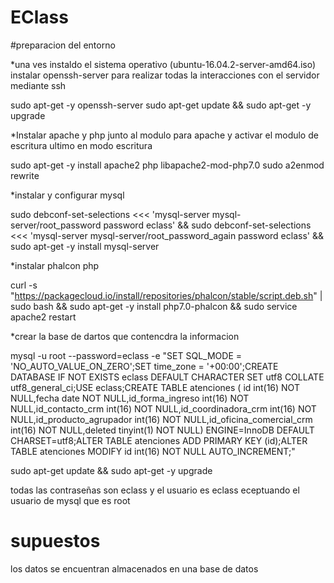 # EClass
#preparacion del entorno

*una ves instaldo el sistema operativo (ubuntu-16.04.2-server-amd64.iso) instalar openssh-server para realizar todas la interacciones con el servidor mediante ssh

sudo apt-get -y openssh-server
sudo apt-get update && sudo apt-get -y upgrade 

*Instalar apache y php junto al modulo para apache y activar el modulo de escritura ultimo en modo escritura

sudo apt-get -y install apache2 php libapache2-mod-php7.0
sudo a2enmod rewrite

*instalar y configurar mysql

sudo debconf-set-selections <<< 'mysql-server mysql-server/root_password password eclass' && sudo debconf-set-selections <<< 'mysql-server mysql-server/root_password_again password eclass' && sudo apt-get -y install mysql-server

*instalar phalcon php

curl -s "https://packagecloud.io/install/repositories/phalcon/stable/script.deb.sh" | sudo bash && sudo apt-get -y install php7.0-phalcon && sudo service apache2 restart

*crear la base de dartos que contencdra la informacion 

mysql -u root --password=eclass -e "SET SQL_MODE = 'NO_AUTO_VALUE_ON_ZERO';SET time_zone = '+00:00';CREATE DATABASE IF NOT EXISTS eclass DEFAULT CHARACTER SET utf8 COLLATE utf8_general_ci;USE eclass;CREATE TABLE atenciones ( id int(16) NOT NULL,fecha date NOT NULL,id_forma_ingreso int(16) NOT NULL,id_contacto_crm int(16) NOT NULL,id_coordinadora_crm int(16) NOT NULL,id_producto_agrupador int(16) NOT NULL,id_oficina_comercial_crm int(16) NOT NULL,deleted tinyint(1) NOT NULL) ENGINE=InnoDB DEFAULT CHARSET=utf8;ALTER TABLE atenciones ADD PRIMARY KEY (id);ALTER TABLE atenciones MODIFY id int(16) NOT NULL AUTO_INCREMENT;"

sudo apt-get update && sudo apt-get -y upgrade

todas las contraseñas son eclass y el usuario es eclass eceptuando el usuario de mysql que es root

# supuestos 
los datos se encuentran almacenados en una base de datos 
